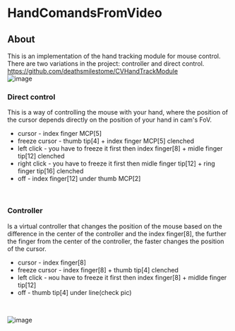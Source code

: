 # HandComandsFromVideo

## About 
This is an implementation of the hand tracking module for mouse control. There are two variations in the project: controller and direct control.
https://github.com/deathsmilestome/CVHandTrackModule
<br>
![image](https://user-images.githubusercontent.com/80523414/178558222-a294c93d-c4e0-489b-a468-3530fd1e5d0b.png)
### Direct control
This is a way of controlling the mouse with your hand, where the position of the cursor depends directly on the position of your hand in cam's FoV.<br>
- cursor - index finger MCP[5]
- freeze cursor - thumb tip[4] + index finger MCP[5] clenched
- left click - you have to freeze it first then index finger[8] + midle finger tip[12] clenched
- right click - you have to freeze it first then midle finger tip[12] + ring finger tip[16] clenched
- off - index finger[12] under thumb MCP[2]
<br>

### Controller
Is a virtual controller that changes the position of the mouse based on the difference in the center of the controller and the index finger[8], the further the finger from the center of the controller, the faster changes the position of the cursor. <br>
- cursor - index finger[8]
- freeze cursor - index finger[8] + thumb tip[4] clenched
- left click - нou have to freeze it first then index finger[8] + midlde finger tip[12]
- off - thumb tip[4] under line(check pic)
<br>

![image](https://user-images.githubusercontent.com/80523414/178564283-04d60b08-c303-49b6-8156-72989d2b9e7f.png)


